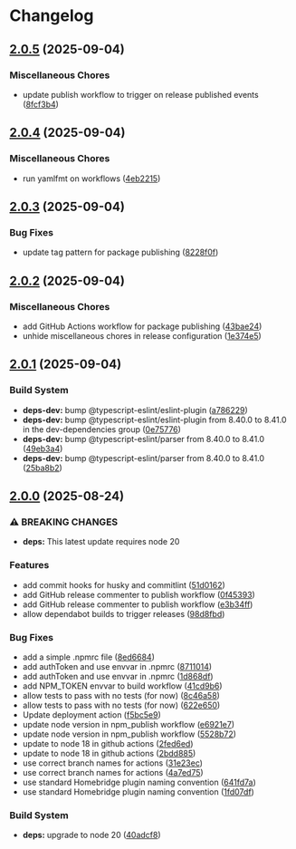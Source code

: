 # Changelog

## [2.0.5](https://github.com/viamin/homebridge-rise-garden/compare/homebridge-rise-garden-v2.0.4...homebridge-rise-garden-v2.0.5) (2025-09-04)


### Miscellaneous Chores

* update publish workflow to trigger on release published events ([8fcf3b4](https://github.com/viamin/homebridge-rise-garden/commit/8fcf3b46d24ae5414bdf2cb68f9f00759ce58554))

## [2.0.4](https://github.com/viamin/homebridge-rise-garden/compare/homebridge-rise-garden-v2.0.3...homebridge-rise-garden-v2.0.4) (2025-09-04)


### Miscellaneous Chores

* run yamlfmt on workflows ([4eb2215](https://github.com/viamin/homebridge-rise-garden/commit/4eb22159e7874a489bc8de311fd8945980bcb6d5))

## [2.0.3](https://github.com/viamin/homebridge-rise-garden/compare/homebridge-rise-garden-v2.0.2...homebridge-rise-garden-v2.0.3) (2025-09-04)


### Bug Fixes

* update tag pattern for package publishing ([8228f0f](https://github.com/viamin/homebridge-rise-garden/commit/8228f0f377a067c52295cb635bbd3c4750e39f99))

## [2.0.2](https://github.com/viamin/homebridge-rise-garden/compare/homebridge-rise-garden-v2.0.1...homebridge-rise-garden-v2.0.2) (2025-09-04)


### Miscellaneous Chores

* add GitHub Actions workflow for package publishing ([43bae24](https://github.com/viamin/homebridge-rise-garden/commit/43bae248e21c805c714abfda78f7e250d25ce9da))
* unhide miscellaneous chores in release configuration ([1e374e5](https://github.com/viamin/homebridge-rise-garden/commit/1e374e5c31f0a6fc0f7b3cf60ffd2f95b8867747))

## [2.0.1](https://github.com/viamin/homebridge-rise-garden/compare/homebridge-rise-garden-v2.0.0...homebridge-rise-garden-v2.0.1) (2025-09-04)


### Build System

* **deps-dev:** bump @typescript-eslint/eslint-plugin ([a786229](https://github.com/viamin/homebridge-rise-garden/commit/a78622983ccfb2d62a04214635e858bd18e7323a))
* **deps-dev:** bump @typescript-eslint/eslint-plugin from 8.40.0 to 8.41.0 in the dev-dependencies group ([0e75776](https://github.com/viamin/homebridge-rise-garden/commit/0e7577648ac1409ae225d731208e9d2f25ce5590))
* **deps-dev:** bump @typescript-eslint/parser from 8.40.0 to 8.41.0 ([49eb3a4](https://github.com/viamin/homebridge-rise-garden/commit/49eb3a42ff24397f74ab3dd0e835a589010ebada))
* **deps-dev:** bump @typescript-eslint/parser from 8.40.0 to 8.41.0 ([25ba8b2](https://github.com/viamin/homebridge-rise-garden/commit/25ba8b2cb30e366b3b4a1a4c675b7e18fd32fc7c))

## [2.0.0](https://github.com/viamin/homebridge-rise-garden/compare/homebridge-rise-garden-v1.1.76...homebridge-rise-garden-v2.0.0) (2025-08-24)

### ⚠ BREAKING CHANGES

* **deps:** This latest update requires node 20

### Features

* add commit hooks for husky and commitlint ([51d0162](https://github.com/viamin/homebridge-rise-garden/commit/51d01623f471e566a0deab23174e0bec9124cbb2))
* add GitHub release commenter to publish workflow ([0f45393](https://github.com/viamin/homebridge-rise-garden/commit/0f453936e53c8029a4041ddd3d34d8b975d5a2ea))
* add GitHub release commenter to publish workflow ([e3b34ff](https://github.com/viamin/homebridge-rise-garden/commit/e3b34ffe773482b7e5ee7f7d8527427568002a83))
* allow dependabot builds to trigger releases ([98d8fbd](https://github.com/viamin/homebridge-rise-garden/commit/98d8fbd40414d5360cf2a89dba2874a58de768ed))

### Bug Fixes

* add a simple .npmrc file ([8ed6684](https://github.com/viamin/homebridge-rise-garden/commit/8ed6684463bba5948c487f2d33de9f417ca82783))
* add authToken and use envvar in .npmrc ([8711014](https://github.com/viamin/homebridge-rise-garden/commit/8711014bde45d6007b9d8aa5729ec9dbc756c7e7))
* add authToken and use envvar in .npmrc ([1d868df](https://github.com/viamin/homebridge-rise-garden/commit/1d868dfdb4ca49448248561e92eb86b02fc3179a))
* add NPM_TOKEN envvar to build workflow ([41cd9b6](https://github.com/viamin/homebridge-rise-garden/commit/41cd9b6605a3b43dd10873139ddb1809a924a26d))
* allow tests to pass with no tests (for now) ([8c46a58](https://github.com/viamin/homebridge-rise-garden/commit/8c46a58e40add97dba4c0aedf461f3af141d683a))
* allow tests to pass with no tests (for now) ([622e650](https://github.com/viamin/homebridge-rise-garden/commit/622e650873e0cb39ae43d2371ae62da700557a1e))
* Update deployment action ([f5bc5e9](https://github.com/viamin/homebridge-rise-garden/commit/f5bc5e9299ac53ea2927fc8f40ff8ff133cd28d8))
* update node version in npm_publish workflow ([e6921e7](https://github.com/viamin/homebridge-rise-garden/commit/e6921e74cb90eb74dd10a8bbd9a428da702325e8))
* update node version in npm_publish workflow ([5528b72](https://github.com/viamin/homebridge-rise-garden/commit/5528b722cbc9cc695e5da7f10c86834543b91283))
* update to node 18 in github actions ([2fed6ed](https://github.com/viamin/homebridge-rise-garden/commit/2fed6edda74e8bf59340aed2aff209b3f7a76bd5))
* update to node 18 in github actions ([2bdd885](https://github.com/viamin/homebridge-rise-garden/commit/2bdd885c5f3a013a9328d1da00a169c326d2d66c))
* use correct branch names for actions ([31e23ec](https://github.com/viamin/homebridge-rise-garden/commit/31e23ec8df5e2b94c840310c987fecf43d623212))
* use correct branch names for actions ([4a7ed75](https://github.com/viamin/homebridge-rise-garden/commit/4a7ed7586bfb875cabaef0b0d44bfb69e8e5a242))
* use standard Homebridge plugin naming convention ([641fd7a](https://github.com/viamin/homebridge-rise-garden/commit/641fd7a16830032ff3a19c4a3312cd317afae160))
* use standard Homebridge plugin naming convention ([1fd07df](https://github.com/viamin/homebridge-rise-garden/commit/1fd07df6aafd3e45401043da88200db2ae6aca20))

### Build System

* **deps:** upgrade to node 20 ([40adcf8](https://github.com/viamin/homebridge-rise-garden/commit/40adcf82ba92ad19337ac27f9d77e7eb85e8ad95))
